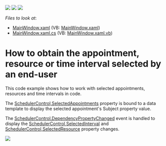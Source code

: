 <!-- default badges list -->
![](https://img.shields.io/endpoint?url=https://codecentral.devexpress.com/api/v1/VersionRange/128656057/21.1.5%2B)
[![](https://img.shields.io/badge/Open_in_DevExpress_Support_Center-FF7200?style=flat-square&logo=DevExpress&logoColor=white)](https://supportcenter.devexpress.com/ticket/details/T564865)
[![](https://img.shields.io/badge/📖_How_to_use_DevExpress_Examples-e9f6fc?style=flat-square)](https://docs.devexpress.com/GeneralInformation/403183)
<!-- default badges end -->
<!-- default file list -->
*Files to look at*:

* [MainWindow.xaml](./CS/DXSchedulerSelection/MainWindow.xaml) (VB: [MainWindow.xaml](./VB/DXSchedulerSelection/MainWindow.xaml))
* [MainWindow.xaml.cs](./CS/DXSchedulerSelection/MainWindow.xaml.cs) (VB: [MainWindow.xaml.vb](./VB/DXSchedulerSelection/MainWindow.xaml.vb))
<!-- default file list end -->
# How to obtain the appointment, resource or time interval selected by an end-user

This code example shows how to work with selected appointments, resources and time intervals in code.

The [SchedulerControl,SelectedAppointments](http://help.devexpress.com/#WPF/DevExpressXpfSchedulingSchedulerControl_SelectedAppointmentstopic) property is bound to a data template to display the selected appointment's Subject property value.

The [SchedulerControl.DependencyPropertyChanged](http://help.devexpress.com/#WPF/DevExpressXpfSchedulingSchedulerControlBase_DependencyPropertyChangedtopic) event is handled to display the [SchedulerControl,SelectedInterval](http://help.devexpress.com/#WPF/DevExpressXpfSchedulingSchedulerControl_SelectedIntervaltopic) and [SchedulerControl,SelectedResource](http://help.devexpress.com/#WPF/DevExpressXpfSchedulingSchedulerControl_SelectedResourcetopic) property changes.

![](./images/SelectionExample.png)
